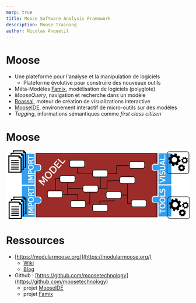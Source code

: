 ```yaml
---
marp: true
title: Moose Software Analysis Framework
description: Moose Training
author: Nicolas Anquetil
---
```

<!-- headingDivider: 1 -->
<!-- paginate: true -->
<!-- footer: "Moose -- Plateforme d'analyse logicielle" -->

# Moose

- Une plateforme pour l'analyse et la manipulation de logiciels
  - Plateforme évolutive pour construire des nouveaux outils
- Méta-Modèles [Famix](./famix.html), modélisation de logiciels (polyglote)
- *MooseQuery*, navigation et recherche dans un modèle
- [Roassal](./roassal.html), moteur de création de visualizations interactive
- [MooseIDE](./mooseIDE.html), environement interactif de micro-outils sur des modèles
- *Tagging*, informations sémantiques comme *first class citizen*


# Moose

![Moose Overview](./Images/mooseOverview.png)

# Ressources

- [https://modularmoose.org/](https://modularmoose.org/)
  - [Wiki](https://modularmoose.org/moose-wiki/)
  - [Blog](https://modularmoose.org/posts/)
- Github : [https://github.com/moosetechnology](https://github.com/moosetechnology)
  - projet [MooseIDE](https://github.com/moosetechnology/MooseIDE)
  - projet [Famix](https://github.com/moosetechnology/Famix)
